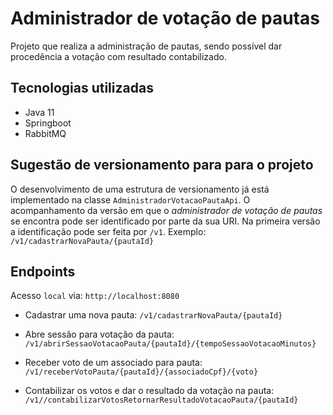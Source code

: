 # Administrador de votação de pautas

Projeto que realiza a administração de pautas, sendo possível dar procedência a votação com resultado contabilizado.

## Tecnologias utilizadas
- Java 11
- Springboot
- RabbitMQ

## Sugestão de versionamento para para o projeto

O desenvolvimento de uma estrutura de versionamento já está implementado na classe `AdministradorVotacaoPautaApi`.
O acompanhamento da versão em que o <i> administrador de votação de pautas</i> se encontra pode ser identificado por parte da sua URI.
Na primeira versão a identificação pode ser feita por `/v1`. Exemplo: `/v1/cadastrarNovaPauta/{pautaId}`

## Endpoints

Acesso `local` via: `http://localhost:8080`

- Cadastrar uma nova pauta:
`/v1/cadastrarNovaPauta/{pautaId}`

- Abre sessão para votação da pauta:
`/v1/abrirSessaoVotacaoPauta/{pautaId}/{tempoSessaoVotacaoMinutos}`

- Receber voto de um associado para pauta:
`/v1/receberVotoPauta/{pautaId}/{associadoCpf}/{voto}`

- Contabilizar os votos e dar o resultado da votação na pauta:
`/v1//contabilizarVotosRetornarResultadoVotacaoPauta/{pautaId}`